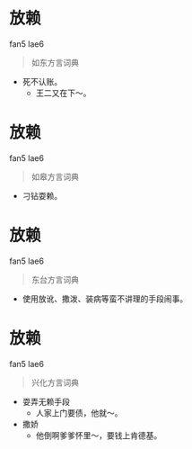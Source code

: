 # 放赖
fan5 lae6
> 如东方言词典
- 死不认账。
  - 王二又在下～。

# 放赖
fan5 lae6
> 如皋方言词典
- 刁钻耍赖。

# 放赖
fan5 lae6
> 东台方言词典
- 使用放讹、撒泼、装病等蛮不讲理的手段闹事。

# 放赖
fan5 lae6
> 兴化方言词典
- 耍弄无赖手段
  - 人家上门要债，他就～。
- 撒娇
  - 他倒啊爹爹怀里～，要钱上肯德基。
